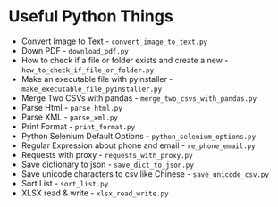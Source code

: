 Useful Python Things
======================================

* Convert Image to Text - `convert_image_to_text.py`
* Down PDF - `download_pdf.py`
* How to check if a file or folder exists and create a new - `how_to_check_if_file_or_folder.py`
* Make an executable file with pyinstaller - `make_executable_file_pyinstaller.py`
* Merge Two CSVs with pandas - `merge_two_csvs_with_pandas.py`
* Parse Html - `parse_html.py`
* Parse XML - `parse_xml.py`
* Print Format - `print_format.py`
* Python Selenium Default Options - `python_selenium_options.py`
* Regular Expression about phone and email - `re_phone_email.py`
* Requests with proxy - `requests_with_proxy.py`
* Save dictionary to json - `save_dict_to_json.py`
* Save unicode characters to csv like Chinese - `save_unicode_csv.py`
* Sort List - `sort_list.py`
* XLSX read & write - `xlsx_read_write.py`